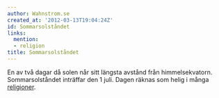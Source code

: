 ```yaml
---
author: Wahnstrom.se
created_at: '2012-03-13T19:04:24Z'
id: Sommarsolståndet
links:
  mention:
  - religion
title: Sommarsolståndet
---
```


En av två dagar då solen når sitt längsta avstånd från himmelsekvatorn. Sommarsolståndet inträffar
den 1 juli. Dagen räknas som helig i många [religioner].

  [religioner]: religion